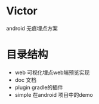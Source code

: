 # Victor
android 无痕埋点方案

# 目录结构
- web 可视化埋点web端预览实现
- doc 文档
- plugin gradle的插件
- simple 在android 项目中的demo
